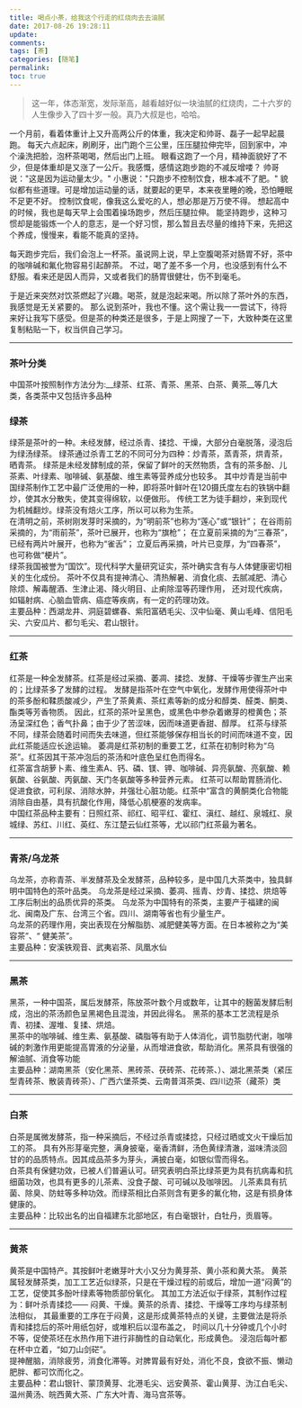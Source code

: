 ```yaml
---
title: 喝点小茶，给我这个行走的红烧肉去去油腻
date: 2017-08-26 19:28:11
update:
comments:
tags: [茶]
categories: [随笔]
permalink:
toc: true
---
```



>这一年，体态渐宽，发际渐高，越看越好似一块油腻的红烧肉，二十六岁的人生像步入了四十岁一般。真乃大叔是也，哈哈。
<!--more-->

一个月前，看着体重计上又升高两公斤的体重，我决定和帅哥、磊子一起早起晨跑。
每天六点起床，刷刷牙，出门跑个三公里，压压腿拉伸完毕，回到家中，冲个澡洗把脸，泡杯茶喝喝，然后出门上班。
眼看这跑了一个月，精神面貌好了不少，但是体重却是又涨了一公斤。我感慨，感情这跑步跑的不减反增喽？
帅哥说："这是因为运动量太少。"
小惠说："只跑步不控制饮食，根本减不了肥。"
貌似都有些道理。可是增加运动量的话，就要起的更早，本来夜里睡的晚，恐怕睡眠不足更不好。
控制饮食呢，像我这么爱吃的人，想必那是万万使不得。
想起高中的时候，我也是每天早上会围着操场跑步，然后压腿拉伸。
能坚持跑步，这种习惯却是能锻炼一个人的意志，是一个好习惯，那么暂且去尽量的维持下来，先把这个养成，慢慢来，看能不能真的坚持。

每天跑步完后，我们会泡上一杯茶。虽说网上说，早上空腹喝茶对肠胃不好，茶中的咖啡碱和氟化物容易引起醉茶。
不过，喝了差不多一个月，也没感到有什么不舒服。看来还是因人而异，又或者我们的肠胃很健壮，伤不到毫毛。

于是近来突然对饮茶燃起了兴趣。喝茶，就是泡起来喝。所以除了茶叶外的东西，我感觉是无关紧要的。
那么说到茶叶，我也不懂。这个需让我一一尝试下，待将来好让我写下感受。但是茶的种类还是很多，于是上网搜了一下，大致种类在这里复制粘贴一下，权当供自己学习。

***

### 茶叶分类

中国茶叶按照制作方法分为:__绿茶、红茶、青茶、黑茶、白茶、黄茶__等几大类，各类茶中又包括许多品种

### 绿茶

绿茶是茶叶的一种。未经发酵，经过杀青、揉捻、干燥，大部分白毫脱落，浸泡后为绿汤绿茶。
绿茶通过杀青工艺的不同可分为四种：炒青茶，蒸青茶，烘青茶，晒青茶。
绿茶是未经发酵制成的茶，保留了鲜叶的天然物质，含有的茶多酚、儿茶素、叶绿素、咖啡碱、氨基酸、维生素等营养成分也较多。
其中炒青是当前中国绿茶制作工艺中最广泛使用的一种，即将茶叶鲜叶在120摄氏度左右的铁锅中翻炒，使其水分散失，使其变得绵软，以便做形。
传统工艺为徒手翻炒，来到现代为机械翻炒。绿茶没有焙火工序，所以可以称为生茶。</br>
在清明之前，茶树刚发芽时采摘的，为“明前茶”也称为“莲心”或“银针”；
在谷雨前采摘的，为“雨前茶”，茶叶已展开，也称为“旗枪”；
在立夏前采摘的为“三春茶”，已经有两片叶展开，也称为“雀舌”；
立夏后再采摘，叶片已变厚，为“四春茶”，也可称做“梗片”。</br>
绿茶我国被誉为“国饮”。现代科学大量研究证实，茶叶确实含有与人体健康密切相关的生化成份。
茶叶不仅具有提神清心、清热解暑、消食化痰、去腻减肥、清心除烦、解毒醒酒、生津止渴、降火明目、止痢除湿等药理作用，
还对现代疾病，如辐射病、心脑血管病、癌症等疾病，有一定的药理功效。</br>
主要品种：西湖龙井、洞庭碧螺春、紫阳富硒毛尖、汉中仙毫、黄山毛峰、信阳毛尖、六安瓜片、都匀毛尖、君山银针。

***

### 红茶

红茶是一种全发酵茶。红茶是经过采摘、萎凋、揉捻、发酵、干燥等步骤生产出来的；比绿茶多了发酵的过程。
发酵是指茶叶在空气中氧化，发酵作用使得茶叶中的茶多酚和鞣质酸减少，产生了茶黄素、茶红素等新的成分和醇类、醛类、酮类、酯类等芳香物质。
因此，红茶的茶叶呈黑色，或黑色中参杂着嫩芽的橙黄色；茶汤呈深红色；香气扑鼻；由于少了苦涩味，因而味道更香甜、醇厚。
红茶与绿茶不同，绿茶会随着时间而失去味道，但红茶能够保存相当长的时间而味道不变，因此红茶能适应长途运输。
萎凋是红茶初制的重要工艺，红茶在初制时称为“乌茶”。红茶因其干茶冲泡后的茶汤和叶底色呈红色而得名。</br>
红茶富含胡萝卜素、维生素A、钙、磷、镁、钾、咖啡碱、异亮氨酸、亮氨酸、赖氨酸、谷氨酸、丙氨酸、天门冬氨酸等多种营养元素。
红茶可以帮助胃肠消化、促进食欲，可利尿、消除水肿，并强壮心脏功能。红茶中“富含的黄酮类化合物能消除自由基，具有抗酸化作用，降低心肌梗塞的发病率。</br>
中国红茶品种主要有：日照红茶、祁红、昭平红、霍红、滇红、越红、泉城红、泉城绿、苏红、川红、英红、东江楚云仙红茶等，尤以祁门红茶最为著名。

***

### 青茶/乌龙茶

乌龙茶，亦称青茶、半发酵茶及全发酵茶，品种较多，是中国几大茶类中，独具鲜明中国特色的茶叶品类。
乌龙茶是经过采摘、萎凋、摇青、炒青、揉捻、烘焙等工序后制出的品质优异的茶类。
乌龙茶为中国特有的茶类，主要产于福建的闽北、闽南及广东、台湾三个省。四川、湖南等省也有少量生产。</br>
乌龙茶的药理作用，突出表现在分解脂肪、减肥健美等方面。在日本被称之为“美容茶”、“ 健美茶”。</br>
主要品种：安溪铁观音、武夷岩茶、凤凰水仙

***

### 黑茶

黑茶，一种中国茶，属后发酵茶，陈放茶叶数个月或数年，让其中的麹菌发酵后制成，泡出的茶汤颜色呈黑褐色且混浊，并因此得名。
黑茶的基本工艺流程是杀青、初揉、渥堆、复揉、烘焙。</br>
黑茶中的咖啡碱、维生素、氨基酸、磷脂等有助于人体消化，调节脂肪代谢，咖啡碱的刺激作用更能提高胃液的分泌量，从而增进食欲，帮助消化。黑茶具有很强的解油腻、消食等功能</br>
主要品种：湖南黑茶（安化黑茶、黑砖茶、茯砖茶、花砖茶、）、湖北黑茶类（紧压型青砖茶、散装青砖茶）、广西六堡茶类、云南普洱茶类、四川边茶（藏茶）类

***

### 白茶

白茶是属微发酵茶，指一种采摘后，不经过杀青或揉捻，只经过晒或文火干燥后加工的茶。
具有外形芽毫完整，满身披毫，毫香清鲜，汤色黄绿清澈，滋味清淡回甘的的品质特点。因其成品茶多为芽头，满披白毫，如银似雪而得名。</br>
白茶具有保健功效，已被人们普遍认可。研究表明白茶比绿茶更为具有抗病毒和抗细菌功效，也具有更多的儿茶素、没食子酸、可可碱以及咖啡因。
儿茶素具有抗菌、除臭、防蛀等多种功效。而绿茶相比白茶则含有更多的氟化物，这是有损身体健康的。</br>
主要品种：比较出名的出自福建东北部地区，有白毫银针，白牡丹，贡眉等。

***

### 黄茶

黄茶是中国特产。其按鲜叶老嫩芽叶大小又分为黄芽茶、黄小茶和黄大茶。
黄茶属轻发酵茶类，加工工艺近似绿茶，只是在干燥过程的前或后，增加一道“闷黄”的工艺，促使其多酚叶绿素等物质部份氧化。
其加工方法近似于绿茶，其制作过程为：鲜叶杀青揉捻—— 闷黄、干燥。黄茶的杀青、揉捻、干燥等工序均与绿茶制法相似，
其最重要的工序在于闷黄，这是形成黄茶特点的关键，主要做法是将杀青和揉捻后的茶叶用纸包好，或堆积后以湿布盖之，
时间以几十分钟或几个小时不等，促使茶坯在水热作用下进行非酶性的自动氧化，形成黄色。
浸泡后每叶都在杯中立着，“如刀山剑硭”。</br>
提神醒脑，消除疲劳，消食化滞等。对脾胃最有好处，消化不良，食欲不振、懒动肥胖、都可饮而化之。</br>
主要品种：君山银针、蒙顶黄芽、北港毛尖、远安黄茶、霍山黄芽、沩江白毛尖、温州黄汤、皖西黄大茶、广东大叶青、海马宫茶等。